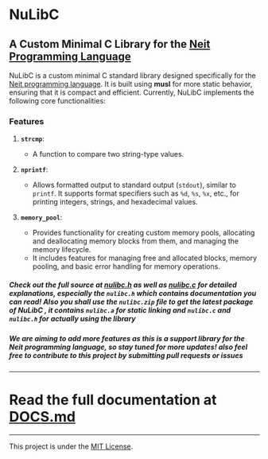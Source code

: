 # NuLibC
## A Custom Minimal C Library for the [Neit Programming Language](https://oxumlabs.github.io/nsite)

NuLibC is a custom minimal C standard library designed specifically for the [Neit programming language](https://oxumlabs.github.io/nsite). It is built using **musl** for more static behavior, ensuring that it is compact and efficient. Currently, NuLibC implements the following core functionalities:

### Features

1. **`strcmp`**:
   - A function to compare two string-type values.
   
2. **`nprintf`**:
   - Allows formatted output to standard output (`stdout`), similar to `printf`. It supports format specifiers such as `%d`, `%s`, `%x`, etc., for printing integers, strings, and hexadecimal values.
   
3. **`memory_pool`**:
   - Provides functionality for creating custom memory pools, allocating and deallocating memory blocks from them, and managing the memory lifecycle.
   - It includes features for managing free and allocated blocks, memory pooling, and basic error handling for memory operations.

##### Check out the full source at [nulibc.h](nulibc.h) as well as [nulibc.c](nulibc.c) for detailed explanations, especially the `nulibc.h` which contains documentation you can read! Also you shall use the ``nulibc.zip`` file to get the latest package of NuLibC , it contains ``nulibc.a`` for static linking and ``nulibc.c`` and ``nulibc.h`` for actually using the library

##### We are aiming to add more features as this is a support library for the Neit programming language, so stay tuned for more updates! also feel free to contribute to this project by submitting pull requests or issues


---

# Read the full documentation at [DOCS.md](DOCS.md)

---
This project is under the [MIT License](LICENSE).

